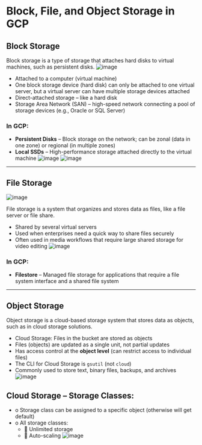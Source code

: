 # Block, File, and Object Storage in GCP

## Block Storage
Block storage is a type of storage that attaches hard disks to virtual machines, such as persistent disks.
![image](https://github.com/user-attachments/assets/30cc1822-8b15-4b54-b08f-65d34ad7ab53)

- Attached to a computer (virtual machine)
- One block storage device (hard disk) can only be attached to one virtual server, but a virtual server can have multiple storage devices attached
- Direct-attached storage – like a hard disk
- Storage Area Network (SAN) – high-speed network connecting a pool of storage devices (e.g., Oracle or SQL Server)

### In GCP:
- **Persistent Disks** – Block storage on the network; can be zonal (data in one zone) or regional (in multiple zones)
- **Local SSDs** – High-performance storage attached directly to the virtual machine
![image](https://github.com/user-attachments/assets/f21c7803-b611-499a-8e19-2b757b5399e3)
![image](https://github.com/user-attachments/assets/7a1fcbac-4283-49ee-b499-ee2aa7d91bd4)

---

## File Storage
![image](https://github.com/user-attachments/assets/6bd6cdfe-fbb7-466c-bd15-89cb36796c39)

File storage is a system that organizes and stores data as files, like a file server or file share.

- Shared by several virtual servers
- Used when enterprises need a quick way to share files securely
- Often used in media workflows that require large shared storage for video editing
![image](https://github.com/user-attachments/assets/38e79112-d353-4077-bb97-87497c2948f1)

### In GCP:
- **Filestore** – Managed file storage for applications that require a file system interface and a shared file system

---

## Object Storage
Object storage is a cloud-based storage system that stores data as objects, such as in cloud storage solutions.

- Cloud Storage: Files in the bucket are stored as objects
- Files (objects) are updated as a single unit, not partial updates
- Has access control at the **object level** (can restrict access to individual files)
- The CLI for Cloud Storage is `gsutil` (not `cloud`)
- Commonly used to store text, binary files, backups, and archives
![image](https://github.com/user-attachments/assets/2e725592-f764-4337-a3a6-2f0bc503a131)

##	Cloud Storage – Storage Classes: 
- o	Storage class can be assigned to a specific object (otherwise will get default) 
- o	All storage classes: 
  - 	Unlimited storage
  - 	Auto-scaling
 ![image](https://github.com/user-attachments/assets/5a039769-164e-44b4-a1d4-3187fed626fe)

